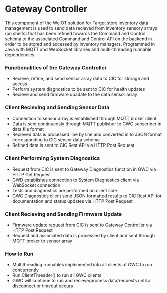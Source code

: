 # Gateway Controller #

This component of the WeIOT solution for Target store inventory data management is used to send data recieved from inventory sensory arrays (on shelfs)
that has been refined towards the Command and Control schema to the associated Command and Control API on the backend in order to be stored and accessed
by inventory managers. Programmed in Java with MQTT and WebSocket libraries and multi-threading runnable dependencies.

### Functionalities of the Gateway Controller ###

* Recieve, refine, and send sensor array data to CIC for storage and access
* Perform system diagnostics to be sent to CIC for health updates
* Recieve and send firmware upadate to the data sensor array

### Client Recieving and Sending Sensor Data ###

* Connection to sensor array is established through MQTT broker client
* Data is sent continueosly through MQTT publisher to GWC subscriber in data file format
* Recieved data is processed line by line and converted in to JSON format corresponding to CIC sensor data schema
* Refined data is sent to CIC Rest API via HTTP Post Request

### Client Performing System Diagnostics ###

* Request from CIC is sent to Gateway Diagnostics function in GWC via HTTP Get Request
* GWD establishes connection to System Diagnostics client via WebSocket connection
* Tests and diagnostics are performed on client side
* GWC Diagnostics client send JSON formatted results to CIC Rest API for documentation and status updates via HTTP Post Request

### Client Recieving and Sending Firmware Update ###

* Firmware update request from CIC is sent to Gateway Controller via HTTP Post Request
* Request and associated data is processed by client and sent through MQTT broker to sensor array

### How to Run ###

* Multithreading runnables implemented into all clients of GWC to run concurrently
* Run ClientThreader() to run all GWC clients
* GWC will continue to run and recieve/process data/requests until a disconnect or timeout occurs